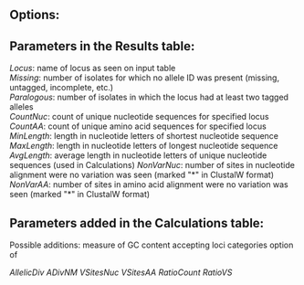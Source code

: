 ## Options:


## Parameters in the Results table:
*Locus*: name of locus as seen on input table  
*Missing*: number of isolates for which no allele ID was present (missing, untagged, incomplete, etc.)  
*Paralogous*: number of isolates in which the locus had at least two tagged alleles  
*CountNuc*: count of unique nucleotide sequences for specified locus  
*CountAA*: count of unique amino acid sequences for specified locus
*MinLength*: length in nucleotide letters of shortest nucleotide sequence
*MaxLength*: length in nucleotide letters of longest nucleotide sequence
*AvgLength*: average length in nucleotide letters of unique nucleotide sequences (used in Calculations)
*NonVarNuc*: number of sites in nucleotide alignment were no variation was seen (marked "\*" in ClustalW format)
*NonVarAA*: number of sites in amino acid alignment were no variation was seen (marked "\*" in ClustalW format)


## Parameters added in the Calculations table:


Possible additions:
measure of GC content
accepting loci categories
option of 


*AllelicDiv*
*ADivNM*
*VSitesNuc*
*VSitesAA*
*RatioCount*
*RatioVS*
